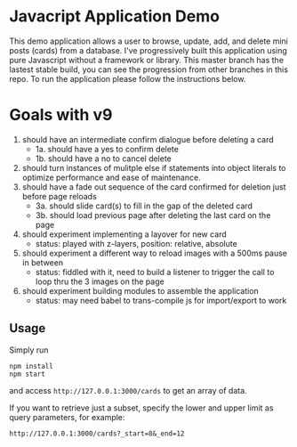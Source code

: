 
# Javacript Application Demo
This demo application allows a user to browse, update, add, and delete mini posts (cards) from a database. I've progressively built this application using pure Javascript without a framework or library. This master branch has the lastest stable build, you can see the progression from other branches in this repo. To run the application please follow the instructions below. 

# Goals with v9

1. should have an intermediate confirm dialogue before deleting a card
	* 1a. should have a yes to confirm delete
	* 1b. should have a no to cancel delete
2. should turn instances of mulitple else if statements into object literals to optimize performance and ease of maintenance.
3. should have a fade out sequence of the card confirmed for deletion just before page reloads
	* 3a. should slide card(s) to fill in the gap of the deleted card 
	* 3b. should load previous page after deleting the last card on the page 
4. should experiment implementing a layover for new card
	* status: played with z-layers, position: relative, absolute
5. should experiment a different way to reload images with a 500ms pause in between
	* status: fiddled with it, need to build a listener to trigger the call to loop thru the 3 images on the page
6. should experiment building modules to assemble the application
	* status: may need babel to trans-compile js for import/export to work

## Usage
Simply run

    npm install
    npm start

and access ``http://127.0.0.1:3000/cards`` to get an array of data.

If you want to retrieve just a subset, specify the lower and upper limit as query parameters, for example:

    http://127.0.0.1:3000/cards?_start=8&_end=12
